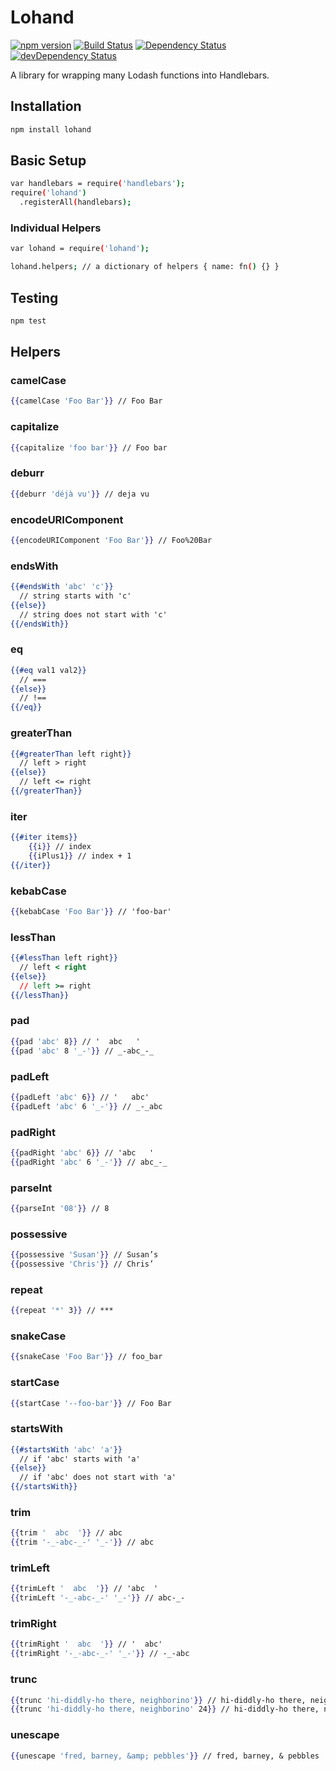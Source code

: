 # Lohand

[![npm version](https://badge.fury.io/js/lohand.svg)](http://badge.fury.io/js/lohand)
[![Build Status](https://travis-ci.org/alexsomeoddpilot/lohand.svg?branch=master)](https://travis-ci.org/alexsomeoddpilot/lohand)
[![Dependency Status](https://david-dm.org/alexsomeoddpilot/lohand.svg)](https://david-dm.org/alexsomeoddpilot/lohand)
[![devDependency Status](https://david-dm.org/alexsomeoddpilot/lohand/dev-status.svg)](https://david-dm.org/alexsomeoddpilot/lohand#info=devDependencies)

A library for wrapping many Lodash functions into Handlebars.

## Installation

```bash
npm install lohand
```

## Basic Setup

```bash
var handlebars = require('handlebars');
require('lohand')
  .registerAll(handlebars);
```

### Individual Helpers

```bash
var lohand = require('lohand');

lohand.helpers; // a dictionary of helpers { name: fn() {} }
```

## Testing

```bash
npm test
```

## Helpers

### camelCase

```handlebars
{{camelCase 'Foo Bar'}} // Foo Bar
```

### capitalize

```handlebars
{{capitalize 'foo bar'}} // Foo bar
```

### deburr

```handlebars
{{deburr 'déjà vu'}} // deja vu
```

### encodeURIComponent

```handlebars
{{encodeURIComponent 'Foo Bar'}} // Foo%20Bar
```

### endsWith

```handlebars
{{#endsWith 'abc' 'c'}}
  // string starts with 'c'
{{else}}
  // string does not start with 'c'
{{/endsWith}}
```

### eq

```handlebars
{{#eq val1 val2}}
  // ===
{{else}}
  // !==
{{/eq}}
```

### greaterThan

```handlebars
{{#greaterThan left right}}
  // left > right
{{else}}
  // left <= right
{{/greaterThan}}
```

### iter

```handlebars
{{#iter items}}
    {{i}} // index
    {{iPlus1}} // index + 1
{{/iter}}
```

### kebabCase

```handlebars
{{kebabCase 'Foo Bar'}} // 'foo-bar'
```

### lessThan

```handlebars
{{#lessThan left right}}
  // left < right
{{else}}
  // left >= right
{{/lessThan}}
```

### pad

```handlebars
{{pad 'abc' 8}} // '  abc   '
{{pad 'abc' 8 '_-'}} // _-abc_-_
```

### padLeft

```handlebars
{{padLeft 'abc' 6}} // '   abc'
{{padLeft 'abc' 6 '_-'}} // _-_abc
```

### padRight

```handlebars
{{padRight 'abc' 6}} // 'abc   '
{{padRight 'abc' 6 '_-'}} // abc_-_
```

### parseInt

```handlebars
{{parseInt '08'}} // 8
```

### possessive

```handlebars
{{possessive 'Susan'}} // Susan’s
{{possessive 'Chris'}} // Chris’
```

### repeat

```handlebars
{{repeat '*' 3}} // ***
```

### snakeCase

```handlebars
{{snakeCase 'Foo Bar'}} // foo_bar
```

### startCase

```handlebars
{{startCase '--foo-bar'}} // Foo Bar
```

### startsWith

```handlebars
{{#startsWith 'abc' 'a'}}
  // if 'abc' starts with 'a'
{{else}}
  // if 'abc' does not start with 'a'
{{/startsWith}}
```

### trim

```handlebars
{{trim '  abc  '}} // abc
{{trim '-_-abc-_-' '_-'}} // abc
```

### trimLeft

```handlebars
{{trimLeft '  abc  '}} // 'abc  '
{{trimLeft '-_-abc-_-' '_-'}} // abc-_-
```

### trimRight

```handlebars
{{trimRight '  abc  '}} // '  abc'
{{trimRight '-_-abc-_-' '_-'}} // -_-abc
```

### trunc

```handlebars
{{trunc 'hi-diddly-ho there, neighborino'}} // hi-diddly-ho there, neighbo...
{{trunc 'hi-diddly-ho there, neighborino' 24}} // hi-diddly-ho there, n...
```

### unescape

```handlebars
{{unescape 'fred, barney, &amp; pebbles'}} // fred, barney, & pebbles
```
